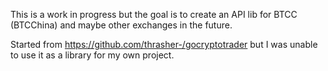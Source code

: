 This is a work in progress but the goal is to create an API lib for BTCC (BTCChina) and maybe other exchanges in the future.

Started from https://github.com/thrasher-/gocryptotrader but I was unable to use it as a library for my own project.
